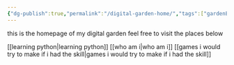 ```yaml
---
{"dg-publish":true,"permalink":"/digital-garden-home/","tags":["gardenEntry"],"created":"2025-10-31T19:40:50.092+05:30","updated":"2025-10-31T20:44:34.217+05:30"}
---
```


this is the homepage of my digital garden feel free to visit the places below

[[learning python\|learning python]]
[[who am i\|who am i]]
[[games i would try to make if i had the skill\|games i would try to make if i had the skill]]
